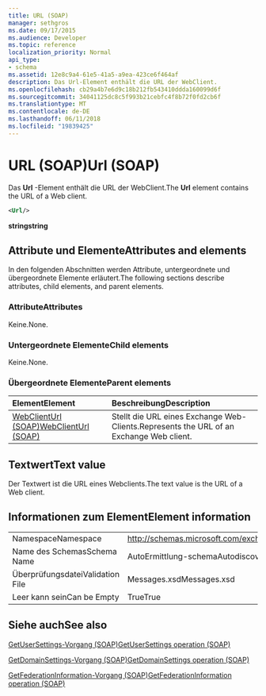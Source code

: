 ```yaml
---
title: URL (SOAP)
manager: sethgros
ms.date: 09/17/2015
ms.audience: Developer
ms.topic: reference
localization_priority: Normal
api_type:
- schema
ms.assetid: 12e8c9a4-61e5-41a5-a9ea-423ce6f464af
description: Das Url-Element enthält die URL der WebClient.
ms.openlocfilehash: cb29a4b7e6d9c18b212fb543410ddda160099d6f
ms.sourcegitcommit: 34041125dc8c5f993b21cebfc4f8b72f0fd2cb6f
ms.translationtype: MT
ms.contentlocale: de-DE
ms.lasthandoff: 06/11/2018
ms.locfileid: "19839425"
---
```

# <a name="url-soap"></a><span data-ttu-id="04597-103">URL (SOAP)</span><span class="sxs-lookup"><span data-stu-id="04597-103">Url (SOAP)</span></span>

<span data-ttu-id="04597-104">Das **Url** -Element enthält die URL der WebClient.</span><span class="sxs-lookup"><span data-stu-id="04597-104">The **Url** element contains the URL of a Web client.</span></span> 
  
```XML
<Url/>
```

 <span data-ttu-id="04597-105">**string**</span><span class="sxs-lookup"><span data-stu-id="04597-105">**string**</span></span>
## <a name="attributes-and-elements"></a><span data-ttu-id="04597-106">Attribute und Elemente</span><span class="sxs-lookup"><span data-stu-id="04597-106">Attributes and elements</span></span>

<span data-ttu-id="04597-107">In den folgenden Abschnitten werden Attribute, untergeordnete und übergeordnete Elemente erläutert.</span><span class="sxs-lookup"><span data-stu-id="04597-107">The following sections describe attributes, child elements, and parent elements.</span></span>
  
### <a name="attributes"></a><span data-ttu-id="04597-108">Attribute</span><span class="sxs-lookup"><span data-stu-id="04597-108">Attributes</span></span>

<span data-ttu-id="04597-109">Keine.</span><span class="sxs-lookup"><span data-stu-id="04597-109">None.</span></span>
  
### <a name="child-elements"></a><span data-ttu-id="04597-110">Untergeordnete Elemente</span><span class="sxs-lookup"><span data-stu-id="04597-110">Child elements</span></span>

<span data-ttu-id="04597-111">Keine.</span><span class="sxs-lookup"><span data-stu-id="04597-111">None.</span></span>
  
### <a name="parent-elements"></a><span data-ttu-id="04597-112">Übergeordnete Elemente</span><span class="sxs-lookup"><span data-stu-id="04597-112">Parent elements</span></span>

|<span data-ttu-id="04597-113">**Element**</span><span class="sxs-lookup"><span data-stu-id="04597-113">**Element**</span></span>|<span data-ttu-id="04597-114">**Beschreibung**</span><span class="sxs-lookup"><span data-stu-id="04597-114">**Description**</span></span>|
|:-----|:-----|
|[<span data-ttu-id="04597-115">WebClientUrl (SOAP)</span><span class="sxs-lookup"><span data-stu-id="04597-115">WebClientUrl (SOAP)</span></span>](webclienturl-soap.md) <br/> |<span data-ttu-id="04597-116">Stellt die URL eines Exchange Web-Clients.</span><span class="sxs-lookup"><span data-stu-id="04597-116">Represents the URL of an Exchange Web client.</span></span>  <br/> |
   
## <a name="text-value"></a><span data-ttu-id="04597-117">Textwert</span><span class="sxs-lookup"><span data-stu-id="04597-117">Text value</span></span>

<span data-ttu-id="04597-118">Der Textwert ist die URL eines Webclients.</span><span class="sxs-lookup"><span data-stu-id="04597-118">The text value is the URL of a Web client.</span></span>
  
## <a name="element-information"></a><span data-ttu-id="04597-119">Informationen zum Element</span><span class="sxs-lookup"><span data-stu-id="04597-119">Element information</span></span>

|||
|:-----|:-----|
|<span data-ttu-id="04597-120">Namespace</span><span class="sxs-lookup"><span data-stu-id="04597-120">Namespace</span></span>  <br/> |http://schemas.microsoft.com/exchange/2010/Autodiscover  <br/> |
|<span data-ttu-id="04597-121">Name des Schemas</span><span class="sxs-lookup"><span data-stu-id="04597-121">Schema Name</span></span>  <br/> |<span data-ttu-id="04597-122">AutoErmittlung-schema</span><span class="sxs-lookup"><span data-stu-id="04597-122">Autodiscover schema</span></span>  <br/> |
|<span data-ttu-id="04597-123">Überprüfungsdatei</span><span class="sxs-lookup"><span data-stu-id="04597-123">Validation File</span></span>  <br/> |<span data-ttu-id="04597-124">Messages.xsd</span><span class="sxs-lookup"><span data-stu-id="04597-124">Messages.xsd</span></span>  <br/> |
|<span data-ttu-id="04597-125">Leer kann sein</span><span class="sxs-lookup"><span data-stu-id="04597-125">Can be Empty</span></span>  <br/> |<span data-ttu-id="04597-126">True</span><span class="sxs-lookup"><span data-stu-id="04597-126">True</span></span>  <br/> |
   
## <a name="see-also"></a><span data-ttu-id="04597-127">Siehe auch</span><span class="sxs-lookup"><span data-stu-id="04597-127">See also</span></span>



[<span data-ttu-id="04597-128">GetUserSettings-Vorgang (SOAP)</span><span class="sxs-lookup"><span data-stu-id="04597-128">GetUserSettings operation (SOAP)</span></span>](getusersettings-operation-soap.md)
  
[<span data-ttu-id="04597-129">GetDomainSettings-Vorgang (SOAP)</span><span class="sxs-lookup"><span data-stu-id="04597-129">GetDomainSettings operation (SOAP)</span></span>](getdomainsettings-operation-soap.md)
  
[<span data-ttu-id="04597-130">GetFederationInformation-Vorgang (SOAP)</span><span class="sxs-lookup"><span data-stu-id="04597-130">GetFederationInformation operation (SOAP)</span></span>](getfederationinformation-operation-soap.md)

